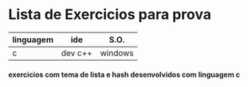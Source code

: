 # Lista de Exercicios para prova

|linguagem|ide|S.O.
|---|---|---|
|c|dev c++|windows

#### exercicios com tema de lista e hash desenvolvidos com linguagem c